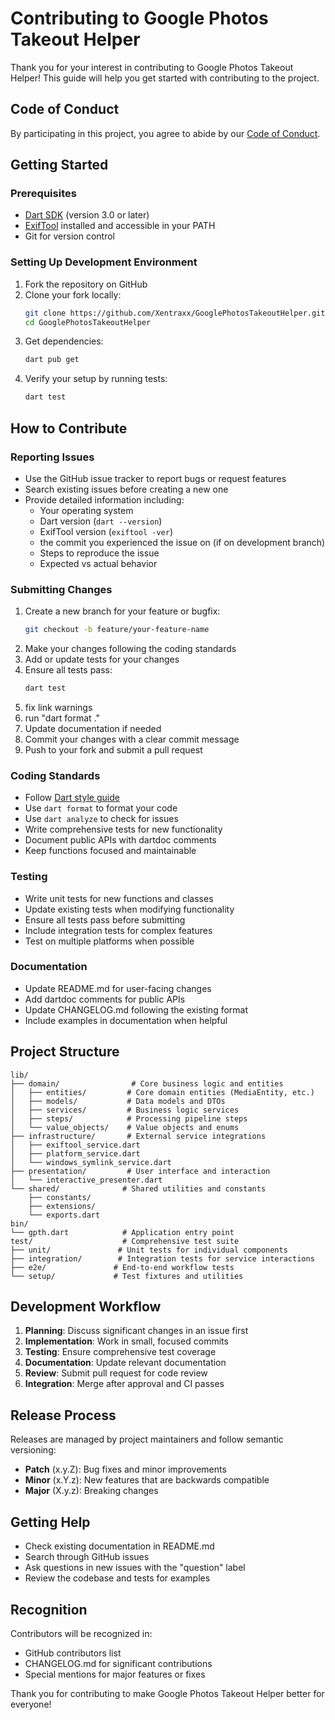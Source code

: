 # Contributing to Google Photos Takeout Helper

Thank you for your interest in contributing to Google Photos Takeout Helper! This guide will help you get started with contributing to the project.

## Code of Conduct

By participating in this project, you agree to abide by our [Code of Conduct](CODE_OF_CONDUCT.md).

## Getting Started

### Prerequisites

- [Dart SDK](https://dart.dev/get-dart) (version 3.0 or later)
- [ExifTool](https://exiftool.org/) installed and accessible in your PATH
- Git for version control

### Setting Up Development Environment

1. Fork the repository on GitHub
2. Clone your fork locally:
   ```bash
   git clone https://github.com/Xentraxx/GooglePhotosTakeoutHelper.git
   cd GooglePhotosTakeoutHelper
   ```
3. Get dependencies:
   ```bash
   dart pub get
   ```
4. Verify your setup by running tests:
   ```bash
   dart test
   ```

## How to Contribute

### Reporting Issues

- Use the GitHub issue tracker to report bugs or request features
- Search existing issues before creating a new one
- Provide detailed information including:
  - Your operating system
  - Dart version (`dart --version`)
  - ExifTool version (`exiftool -ver`)
  - the commit you experienced the issue on (if on development branch)
  - Steps to reproduce the issue
  - Expected vs actual behavior

### Submitting Changes

1. Create a new branch for your feature or bugfix:
   ```bash
   git checkout -b feature/your-feature-name
   ```
2. Make your changes following the coding standards
3. Add or update tests for your changes
4. Ensure all tests pass:
   ```bash
   dart test
   ```
5. fix link warnings
6. run "dart format ."
7. Update documentation if needed
8. Commit your changes with a clear commit message
9. Push to your fork and submit a pull request

### Coding Standards

- Follow [Dart style guide](https://dart.dev/guides/language/effective-dart/style)
- Use `dart format` to format your code
- Use `dart analyze` to check for issues
- Write comprehensive tests for new functionality
- Document public APIs with dartdoc comments
- Keep functions focused and maintainable

### Testing

- Write unit tests for new functions and classes
- Update existing tests when modifying functionality
- Ensure all tests pass before submitting
- Include integration tests for complex features
- Test on multiple platforms when possible

### Documentation

- Update README.md for user-facing changes
- Add dartdoc comments for public APIs
- Update CHANGELOG.md following the existing format
- Include examples in documentation when helpful

## Project Structure

```
lib/
├── domain/                # Core business logic and entities
│   ├── entities/         # Core domain entities (MediaEntity, etc.)
│   ├── models/           # Data models and DTOs
│   ├── services/         # Business logic services
│   ├── steps/            # Processing pipeline steps
│   └── value_objects/    # Value objects and enums
├── infrastructure/       # External service integrations
│   ├── exiftool_service.dart
│   ├── platform_service.dart
│   └── windows_symlink_service.dart
├── presentation/         # User interface and interaction
│   └── interactive_presenter.dart
└── shared/              # Shared utilities and constants
    ├── constants/
    ├── extensions/
    └── exports.dart
bin/
└── gpth.dart            # Application entry point
test/                    # Comprehensive test suite
├── unit/               # Unit tests for individual components
├── integration/        # Integration tests for service interactions
├── e2e/               # End-to-end workflow tests
└── setup/             # Test fixtures and utilities
```

## Development Workflow

1. **Planning**: Discuss significant changes in an issue first
2. **Implementation**: Work in small, focused commits
3. **Testing**: Ensure comprehensive test coverage
4. **Documentation**: Update relevant documentation
5. **Review**: Submit pull request for code review
6. **Integration**: Merge after approval and CI passes

## Release Process

Releases are managed by project maintainers and follow semantic versioning:
- **Patch** (x.y.Z): Bug fixes and minor improvements
- **Minor** (x.Y.z): New features that are backwards compatible
- **Major** (X.y.z): Breaking changes

## Getting Help

- Check existing documentation in README.md
- Search through GitHub issues
- Ask questions in new issues with the "question" label
- Review the codebase and tests for examples

## Recognition

Contributors will be recognized in:
- GitHub contributors list
- CHANGELOG.md for significant contributions
- Special mentions for major features or fixes

Thank you for contributing to make Google Photos Takeout Helper better for everyone!
